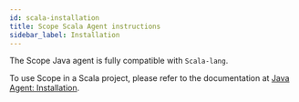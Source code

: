 ```yaml
---
id: scala-installation
title: Scope Scala Agent instructions
sidebar_label: Installation
---
```


The Scope Java agent is fully compatible with `Scala-lang`.

To use Scope in a Scala project, please refer to the documentation at [Java Agent: Installation](java-installation.md).